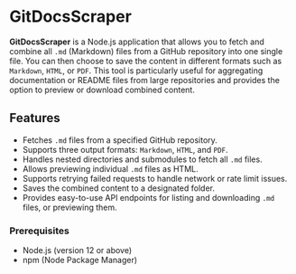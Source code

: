 # GitDocsScraper

**GitDocsScraper** is a Node.js application that allows you to fetch and combine all `.md` (Markdown) files from a GitHub repository into one single file. You can then choose to save the content in different formats such as `Markdown`, `HTML`, or `PDF`. This tool is particularly useful for aggregating documentation or README files from large repositories and provides the option to preview or download combined content.

## Features

- Fetches `.md` files from a specified GitHub repository.
- Supports three output formats: `Markdown`, `HTML`, and `PDF`.
- Handles nested directories and submodules to fetch all `.md` files.
- Allows previewing individual `.md` files as HTML.
- Supports retrying failed requests to handle network or rate limit issues.
- Saves the combined content to a designated folder.
- Provides easy-to-use API endpoints for listing and downloading `.md` files, or previewing them.

### Prerequisites

- Node.js (version 12 or above)
- npm (Node Package Manager)
